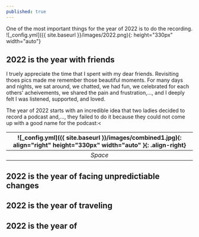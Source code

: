 ```yaml
---
published: true
---
```


One of the most important things for the year of 2022 is to do the recording.
![_config.yml]({{ site.baseurl }}/images/2022.png){: height="330px" width="auto"}
## 2022 is the year with friends
I truely appreciate the time that I spent with my dear friends. Revisiting thoes pics made me remember those beautiful moments. For many days and nights, we sat around, we chatted, we had fun, we celebrated for each others' acheivements, we shared the pain and frustration,..., and I deeply felt I was listened, supported, and loved.

The year of 2022 starts with an incredible idea that two ladies decided to record a podcast and,..., they failed to do it because they could not come up with a good name for the podcast:<

|![_config.yml]({{ site.baseurl }}/images/combined1.jpg){: align="right" height="330px" width="auto" }{: .align-right}| 
|:--:| 
| *Space* |


## 2022 is the year of facing unpredictiable changes


## 2022 is the year of traveling

## 2022 is the year of
